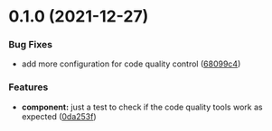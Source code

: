 # 0.1.0 (2021-12-27)

### Bug Fixes

- add more configuration for code quality control ([68099c4](https://github.com/jeven2016/cpd-ui/commit/68099c47481538c1a61661ffdd380c59e2feea5c))

### Features

- **component:** just a test to check if the code quality tools work as expected ([0da253f](https://github.com/jeven2016/cpd-ui/commit/0da253f02806fdae2ce4769552dee363f5a4c4b2))
